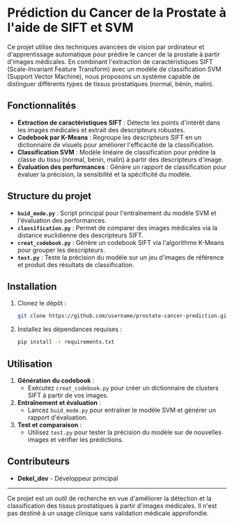 # Prédiction du Cancer de la Prostate à l'aide de SIFT et SVM

Ce projet utilise des techniques avancées de vision par ordinateur et d'apprentissage automatique pour prédire le cancer de la prostate à partir d'images médicales. En combinant l'extraction de caractéristiques SIFT (Scale-Invariant Feature Transform) avec un modèle de classification SVM (Support Vector Machine), nous proposons un système capable de distinguer différents types de tissus prostatiques (normal, bénin, malin).

## Fonctionnalités

- **Extraction de caractéristiques SIFT** : Détecte les points d'intérêt dans les images médicales et extrait des descripteurs robustes.
- **Codebook par K-Means** : Regroupe les descripteurs SIFT en un dictionnaire de visuels pour améliorer l'efficacité de la classification.
- **Classification SVM** : Modèle linéaire de classification pour prédire la classe du tissu (normal, bénin, malin) à partir des descripteurs d'image.
- **Évaluation des performances** : Génère un rapport de classification pour évaluer la précision, la sensibilité et la spécificité du modèle.

## Structure du projet

- **`buid_mode.py`** : Script principal pour l'entraînement du modèle SVM et l'évaluation des performances.
- **`classification.py`** : Permet de comparer des images médicales via la distance euclidienne des descripteurs SIFT.
- **`creat_codebook.py`** : Génère un codebook SIFT via l'algorithme K-Means pour grouper les descripteurs.
- **`test.py`** : Teste la précision du modèle sur un jeu d'images de référence et produit des résultats de classification.

## Installation

1. Clonez le dépôt :
   ```bash
   git clone https://github.com/username/prostate-cancer-prediction.git
   ```
2. Installez les dépendances requises :
   ```bash
   pip install -r requirements.txt
   ```

## Utilisation

1. **Génération du codebook** :
   - Exécutez `creat_codebook.py` pour créer un dictionnaire de clusters SIFT à partir de vos images.
2. **Entraînement et évaluation** :
   - Lancez `buid_mode.py` pour entraîner le modèle SVM et générer un rapport d'évaluation.
3. **Test et comparaison** :
   - Utilisez `test.py` pour tester la précision du modèle sur de nouvelles images et vérifier les prédictions.

## Contributeurs

- **Dekel_dev** - Développeur principal

---

Ce projet est un outil de recherche en vue d'améliorer la détection et la classification des tissus prostatiques à partir d'images médicales. Il n'est pas destiné à un usage clinique sans validation médicale approfondie.
